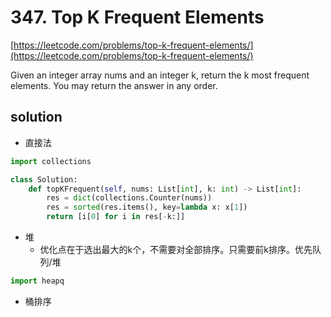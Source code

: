 # 347. Top K Frequent Elements
[https://leetcode.com/problems/top-k-frequent-elements/](https://leetcode.com/problems/top-k-frequent-elements/)

Given an integer array nums and an integer k, return the k most frequent elements. You may return the answer in any order.

## solution

- 直接法
```python
import collections

class Solution:
    def topKFrequent(self, nums: List[int], k: int) -> List[int]:
        res = dict(collections.Counter(nums))  
        res = sorted(res.items(), key=lambda x: x[1])
        return [i[0] for i in res[-k:]]
```

- 堆
  - 优化点在于选出最大的k个，不需要对全部排序。只需要前k排序。优先队列/堆


```python
import heapq


```

- 桶排序
